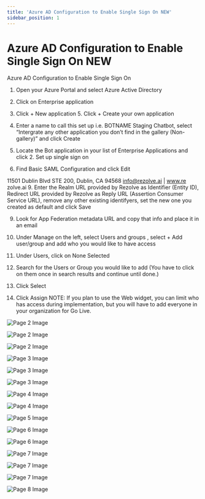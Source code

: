 ```yaml
---
title: 'Azure AD Configuration to Enable Single Sign On NEW'
sidebar_position: 1
---
```



# Azure AD Configuration to Enable Single Sign On NEW



Azure AD
Configuration to
Enable Single Sign On


1. Open your Azure Portal and select Azure Active Directory
2. Click on Enterprise application

3. Click + New application 5. Click + Create your own application
6. Enter a name to call this set up i.e. BOTNAME Staging Chatbot, select “Intergrate any other application
you don’t find in the gallery (Non-gallery)” and click Create

7. Locate the Bot application in your list of Enterprise Applications and click 2. Set up single sign on
8. Find Basic SAML Configuration and click Edit

11501 Dublin Blvd STE 200, Dublin, CA 94568 info@rezolve.ai | www.re zolve.ai
9. Enter the Realm URL provided by Rezolve as Identifier (Entity ID), Redirect URL provided by Rezolve as
Reply URL (Assertion Consumer Service URL), remove any other existing identifyers, set the new one you
created as default and click Save

9. Look for App Federation metadata URL and copy that info and place it in an email
10. Under Manage on the left, select Users and groups , select + Add user/group and add who you would
like to have access

11. Under Users, click on None Selected
12. Search for the Users or Group you would like to add (You have to click on them once in search results
and continue until done.)
13. Click Select

14. Click Assign
NOTE: If you plan to use the Web widget, you can limit who has access during implementation, but you will
have to add everyone in your organization for Go Live.


![Page 2 Image](/img/reference/SSO%20Guides/images/Azure-AD-Configuration-to-Enable-Single-Sign-On-NEW_page2_4.png)

![Page 2 Image](/img/reference/SSO%20Guides/images/Azure-AD-Configuration-to-Enable-Single-Sign-On-NEW_page2_5.jpeg)

![Page 2 Image](/img/reference/SSO%20Guides/images/Azure-AD-Configuration-to-Enable-Single-Sign-On-NEW_page2_6.png)

![Page 3 Image](/img/reference/SSO%20Guides/images/Azure-AD-Configuration-to-Enable-Single-Sign-On-NEW_page3_4.png)

![Page 3 Image](/img/reference/SSO%20Guides/images/Azure-AD-Configuration-to-Enable-Single-Sign-On-NEW_page3_5.png)

![Page 3 Image](/img/reference/SSO%20Guides/images/Azure-AD-Configuration-to-Enable-Single-Sign-On-NEW_page3_6.png)

![Page 4 Image](/img/reference/SSO%20Guides/images/Azure-AD-Configuration-to-Enable-Single-Sign-On-NEW_page4_4.png)

![Page 4 Image](/img/reference/SSO%20Guides/images/Azure-AD-Configuration-to-Enable-Single-Sign-On-NEW_page4_5.png)

![Page 5 Image](/img/reference/SSO%20Guides/images/Azure-AD-Configuration-to-Enable-Single-Sign-On-NEW_page5_4.png)

![Page 6 Image](/img/reference/SSO%20Guides/images/Azure-AD-Configuration-to-Enable-Single-Sign-On-NEW_page6_4.png)

![Page 6 Image](/img/reference/SSO%20Guides/images/Azure-AD-Configuration-to-Enable-Single-Sign-On-NEW_page6_5.png)

![Page 7 Image](/img/reference/SSO%20Guides/images/Azure-AD-Configuration-to-Enable-Single-Sign-On-NEW_page7_4.png)

![Page 7 Image](/img/reference/SSO%20Guides/images/Azure-AD-Configuration-to-Enable-Single-Sign-On-NEW_page7_5.png)

![Page 7 Image](/img/reference/SSO%20Guides/images/Azure-AD-Configuration-to-Enable-Single-Sign-On-NEW_page7_6.png)

![Page 8 Image](/img/reference/SSO%20Guides/images/Azure-AD-Configuration-to-Enable-Single-Sign-On-NEW_page8_4.png)